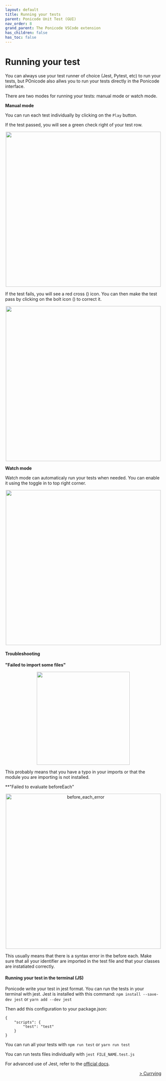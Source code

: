 ```yaml
---
layout: default
title: Running your tests
parent: Ponicode Unit Test (GUI)
nav_order: 8
grand_parent: The Ponicode VSCode extension
has_children: false
has_toc: false
---
```


# Running your test

You can always use your test runner of choice (Jest, Pytest, etc) to run your tests, but POnicode also allws you to run your tests directly in the Ponicode interface. 

There are two modes for running your tests: manual mode or watch mode.

**Manual mode**

You can run each test individually by clicking on the <i class="fas fa-play" style="color:green"></i>`Play` button. 

If the test passed, you will see a green check right of your test row.

<p align="center">
    <img src="/docs/vscode_extension/gui_test/images/test_case_running_1.png"  width="500"/>
</p>

If the test fails, you will see a red cross (<i class="fas fa-times" style="color:red"></i>) icon. You can then make the test pass by clicking on the bolt icon (<i class="fas fa-bolt" style="color:orange"></i>) to correct it.

<p align="center">
    <img src="/docs/vscode_extension/gui_test/images/test_case_running_2.png"  width="500"/>
</p>


**Watch mode**

Watch mode can automaticaly run your tests when needed. You can enable it using the toggle in to top right corner.

<p align="center">
    <img src="/docs/vscode_extension/gui_test/images/test_case_running_3.png"  width="500"/>
</p>

#### Troubleshooting

**"Failed to import some files"**

<p align="center">
    <img src="/docs/vscode_extension/gui_test/images/test_case_running_4.png"  width="300"/>
</p>


This probably means that you have a typo in your imports or that the module you are importing is not installed.

**"Failed to evaluate beforeEach"

<p align="center">
    <img src="/docs/vscode_extension/gui_test/images/before_each_error.png" alt="before_each_error" width="500"/>
</p>

This usually means that there is a syntax error in the before each.
Make sure that all your identifier are imported in the test file and that your classes are instatiated correctly.

#### Running your test in the terminal (JS)

Ponicode write your test in jest format. You can run the tests in your terminal with jest.
Jest is installed with this command:
`npm install --save-dev jest`
or
`yarn add --dev jest`

Then add this configuration to your package.json:
```
{
	"scripts": {
		"test": "test"
	}
}
```

You can run all your tests with `npm run test` or `yarn run test`

You can run tests files individually with `jest FILE_NAME.test.js`

For advanced use of Jest, refer to the [official docs](https://jestjs.io/docs/getting-started).


<div align="right">
    <a href="/docs/vscode_extension/gui_test/currying" >
        > Currying
    </a>
</div>